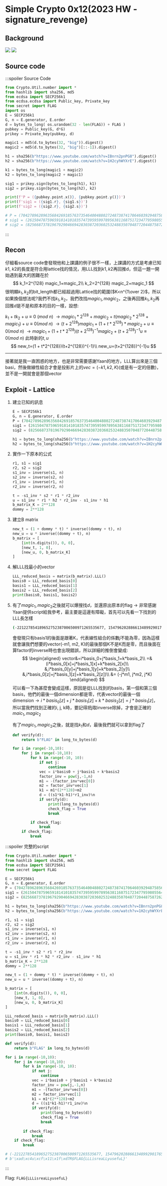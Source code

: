 # Simple Crypto 0x12(2023 HW - signature_revenge)
## Background
![](https://hackmd.io/_uploads/Skf4o1tGp.png)
![](https://hackmd.io/_uploads/B16No1FzT.png)

## Source code
:::spoiler Source Code
```python
from Crypto.Util.number import *
from hashlib import sha256, md5
from ecdsa import SECP256k1
from ecdsa.ecdsa import Public_key, Private_key
from secret import FLAG
import os
E = SECP256k1
G, n = E.generator, E.order
d = bytes_to_long( os.urandom(32 - len(FLAG)) + FLAG )
pubkey = Public_key(G, d*G)
prikey = Private_key(pubkey, d)

magic1 = md5(d.to_bytes(32, "big")).digest()
magic2 = md5(d.to_bytes(32, "big")[::-1]).digest()

h1 = sha256(b"https://www.youtube.com/watch?v=IBnrn2pnPG8").digest()
h2 = sha256(b"https://www.youtube.com/watch?v=1H2cyhWYXrE").digest()

k1 = bytes_to_long(magic1 + magic2)
k2 = bytes_to_long(magic2 + magic1)

sig1 = prikey.sign(bytes_to_long(h1), k1)
sig2 = prikey.sign(bytes_to_long(h2), k2)

print(f'P = ({pubkey.point.x()}, {pubkey.point.y()})')
print(f'sig1 = ({sig1.r}, {sig1.s})')
print(f'sig2 = ({sig2.r}, {sig2.s})')

# P = (70427896289635684269185763735464004880272487387417064603929487585697794861713, 83106938517126976838986116917338443942453391221542116900720022828358221631968)
# sig1 = (26150478759659181410183574739595997895638116875172347795980556499925372918857, 50639168022751577246163934860133616960953696675993100806612269138066992704236)
# sig2 = (8256687378196792904669428303872036025324883507048772044875872623403155644190, 90323515158120328162524865800363952831516312527470472160064097576156608261906)
```
:::
## Recon
仔細看source code會發現他和上課講的例子很不一樣，上課講的方式是考慮已知$k1$, $k2$的長度是符合用lattice找的情況，用LLL找到$k1, k2$再回推d，但這一題一開始遇到最大的困難在於
$$
k_1=2^{128} magic_1+magic_2\\
k_2=2^{128} magic_2+magic_1
$$
很明顯$k_1, k_2$的bit_length都已經超過用Lattice找的範圍($K<n^{1\over 2}$，所以如果換個想法呢?我們不找$k_1, k_2$，我們改找$magic_1, magic_2$，之後再回推$k_1, k_2$再回推$d$是不是和原本的目的一樣，設想:

$k_1 + tk_2 + u \equiv 0\ (mod\ n)$
$\to magic_1*2^{128} + magic_2 + t(magic_2*2^{128} + magic_1) + u \equiv 0 (mod\ n)$
$\to (t+2^{128})magic_1 + (1 + t*2^{128})*magic_2+u\equiv 0 (mod\ n)$
$\to magic_1+(1 + t*2^{128})(t+2^{128})^{-1}magic_2+(t+2^{128})^{-1}u\equiv 0 (mod\ n)$
此時新的$t,u$
$$
new_t=(1 + t*2^{128})(t+2^{128})^{-1}\\
new_u=(t+2^{128})^{-1}u
$$

---
接著就是我一直困惑的地方，也是非常需要感謝Yaan的地方，LLL算出來是三個basi，然後做線性組合才會是投影片上的$vec=(-k1, k2, K)$(或是有一定的倍數)，並不是一開就會是那個vector


## Exploit - Lattice
1. 建立已知的訊息
    ```python
    E = SECP256k1
    G, n = E.generator, E.order
    P = (70427896289635684269185763735464004880272487387417064603929487585697794861713, 83106938517126976838986116917338443942453391221542116900720022828358221631968)
    sig1 = (26150478759659181410183574739595997895638116875172347795980556499925372918857, 50639168022751577246163934860133616960953696675993100806612269138066992704236)
    sig2 = (8256687378196792904669428303872036025324883507048772044875872623403155644190, 90323515158120328162524865800363952831516312527470472160064097576156608261906)

    h1 = bytes_to_long(sha256(b"https://www.youtube.com/watch?v=IBnrn2pnPG8").digest())
    h2 = bytes_to_long(sha256(b"https://www.youtube.com/watch?v=1H2cyhWYXrE").digest())
    ```
2. 實作一下原本的公式
    ```python
    r1, s1 = sig1
    r2, s2 = sig2
    s1_inv = inverse(s1, n)
    s2_inv = inverse(s2, n)
    r1_inv = inverse(r1, n)
    r2_inv = inverse(r2, n)

    t = -s1_inv * s2 * r1 * r2_inv
    u = s1_inv * r1 * h2 * r2_inv - s1_inv * h1
    b_matrix_K = 2**128
    dommy = 2**128
    ```
3. 建立B matrix
    ```python
    new_t = (1 + dommy * t) * inverse((dommy + t), n)
    new_u = u * inverse((dommy + t), n)
    b_matrix = [
        [int(n.digits()), 0, 0],
        [new_t, 1, 0],
        [new_u, 0, b_matrix_K]
    ]

    ```
4. 解LLL找最小的vector
    ```python
    LLL_reduced_basis = matrix(b_matrix).LLL()
    basis0 = LLL_reduced_basis[0]
    basis1 = LLL_reduced_basis[1]
    basis2 = LLL_reduced_basis[2]
    print(basis0, basis1, basis2)
    ```
5. 有了$magic_1, magic_2$之後就可以爆搜找$d$，並還原出原本的flag $\to$ 非常感謝Yaan提供script給我參考，最主要是這邊有障礙，首先可以先看一下找到的LLL長怎樣
    ```bash
    (-221227854189652752387006500971265535677, 154796202886613489929017650654193194295, 0) (-78316557126501995251733139438552596659, 1809028261633383948620558940699892506, 340282366920938463463374607431768211456) (-190260135239507154352414451870270937822, -390278805794181212650296278313898033211, 0)
    ```
    會發現只有basis1的後面是跟著K，代表線性組合的係數$j$不能為零，因為這樣就會讓我們想要的vector(-m1, m2, K)的最後那個K不是K而是零，而且後面在算factor的inverse時也會出現錯誤，所以詳細的推倒會變成:
    $$
    \begin{aligned}
    vector&=i*basis_0+j*basis_1+k*basis_2\\
    =&(i*basis_0[x]+j*basis_1[x]+k*basis_2[x]\\
    &,i*basis_0[y]+j*basis_1[y]+k*basis_2[y]\\
    &,i*basis_0[z]+j*basis_1[z]+k*basis_2[z])\\
    &= (-j*m1, j*m2, j*K)
    \end{aligned}
    $$
    可以看一下為甚麼會變成這樣，原因是從LLL找到的basis，第一個和第三個basis，他們的最後一個dimension都是零，代表vector的最後一個dimension$\to i*basis_0[z]+j*basis_1[z]+k*basis_2[z] = j*basis_1[z]$，所以當我們找到正確的i, j, k時，要記得把$j$取inverse除掉，才會是正確的$maic_1, magic_2$
    
    有了$magic_1, magic_2$之後，就是找$k_1$和$d$，最後我們就可以拿到flag了
    ```python
    def verify(d):
        return b"FLAG" in long_to_bytes(d)

    for i in range(-10,10):
        for j in range(-10,10):
            for k in range(-10, 10):
                if not j:
                    continue
                vec = i*basis0 + j*basis1 + k*basis2
                factor_inv = pow(j,-1,n)
                m1 = -(factor_inv*vec[0])
                m2 = factor_inv*vec[1]
                k1 = m1*(2**128)+m2
                d = ((s1*k1-h1)*r1_inv)%n
                if verify(d):
                    print(long_to_bytes(d))
                    check_flag = True
                    break

            if check_flag:
                break
        if check_flag:
            break
    ```

:::spoiler 完整的script
```python
from Crypto.Util.number import *
from hashlib import sha256, md5
from ecdsa import SECP256k1
from secret import FLAG

E = SECP256k1
G, n = E.generator, E.order
P = (70427896289635684269185763735464004880272487387417064603929487585697794861713, 83106938517126976838986116917338443942453391221542116900720022828358221631968)
sig1 = (26150478759659181410183574739595997895638116875172347795980556499925372918857, 50639168022751577246163934860133616960953696675993100806612269138066992704236)
sig2 = (8256687378196792904669428303872036025324883507048772044875872623403155644190, 90323515158120328162524865800363952831516312527470472160064097576156608261906)

h1 = bytes_to_long(sha256(b"https://www.youtube.com/watch?v=IBnrn2pnPG8").digest())
h2 = bytes_to_long(sha256(b"https://www.youtube.com/watch?v=1H2cyhWYXrE").digest())

r1, s1 = sig1
r2, s2 = sig2
s1_inv = inverse(s1, n)
s2_inv = inverse(s2, n)
r1_inv = inverse(r1, n)
r2_inv = inverse(r2, n)

t = -s1_inv * s2 * r1 * r2_inv
u = s1_inv * r1 * h2 * r2_inv - s1_inv * h1
b_matrix_K = 2**128
dommy = 2**128

new_t = (1 + dommy * t) * inverse((dommy + t), n)
new_u = u * inverse((dommy + t), n)

b_matrix = [
    [int(n.digits()), 0, 0],
    [new_t, 1, 0],
    [new_u, 0, b_matrix_K]
]

LLL_reduced_basis = matrix(b_matrix).LLL()
basis0 = LLL_reduced_basis[0]
basis1 = LLL_reduced_basis[1]
basis2 = LLL_reduced_basis[2]
print(basis0, basis1, basis2)

def verify(d):
    return b"FLAG" in long_to_bytes(d)

for i in range(-10,10):
    for j in range(-10,10):
        for k in range(-10, 10):
            if not j:
                continue
            vec = i*basis0 + j*basis1 + k*basis2
            factor_inv = pow(j,-1,n)
            m1 = -(factor_inv*vec[0])
            m2 = factor_inv*vec[1]
            k1 = m1*(2**128)+m2
            d = ((s1*k1-h1)*r1_inv)%n
            if verify(d):
                print(long_to_bytes(d))
                check_flag = True
                break
                
        if check_flag:
            break
    if check_flag:
        break

# (-221227854189652752387006500971265535677, 154796202886613489929017650654193194295, 0) (-78316557126501995251733139438552596659, 1809028261633383948620558940699892506, 340282366920938463463374607431768211456) (-190260135239507154352414451870270937822, -390278805794181212650296278313898033211, 0)
# b'\xad\xc4u\xcf\x11\x1f\xd7R$FLAG{LLLisreaLLyusefuL}'        
```
:::

Flag: `FLAG{LLLisreaLLyusefuL}`